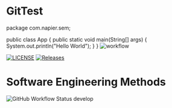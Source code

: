 # GitTest
package com.napier.sem;

public class App
{
public static void main(String[] args)
{
System.out.println("Hello World");
}
}
![workflow](https://github.com/<Sadie4124>/<GitTest>/actions/workflows/main.yml/badge.svg)

[![LICENSE](https://img.shields.io/github/license/<github-Sadie4124>/sem.svg?style=flat-square)](https://github.com/<github-Sadie4124>/sem/blob/master/LICENSE)
[![Releases](https://img.shields.io/github/release/<github-Sadie4124>/sem/all.svg?style=flat-square)](https://github.com/<github-Sadie4124>/sem/releases)

# Software Engineering Methods
![GitHub Workflow Status develop](https://img.shields.io/github/actions/workflow/status/Sadie4124/GitTest/main.yml?branch=develop)